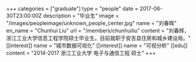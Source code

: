 +++
categories = ["graduate"]
type = "people"
date = 2017-06-30T23:00:00Z
description = "毕业生"
image = "/images/peopleimage/unknown_people_center.jpg"
name = "刘春辉"
en_name = "Chunhui Liu"
url = "/members/chunhuiliu"
content = "刘春辉，浙江工业大学信息工程学院硕士毕业生。目前就职于安吉县住房和城乡建设局。"
[[interest]]
name = "城市数据可视化"
[[interest]]
name = "可视分析"
[[edu]]
content = "2014-2017 浙江工业大学 电子与通信工程 硕士"
+++